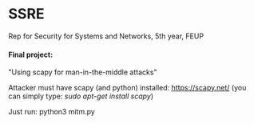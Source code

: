 # SSRE
Rep for Security for Systems and Networks, 5th year, FEUP

#### Final project:
"Using scapy for man-in-the-middle attacks"

Attacker must have scapy (and python) installed: https://scapy.net/ (you can simply type: *sudo apt-get install scapy*)

Just run: python3 mitm.py



